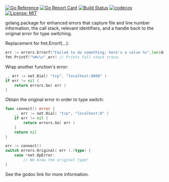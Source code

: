 [![Go Reference](https://pkg.go.dev/badge/github.com/nofeaturesonlybugs/errors.svg)](https://pkg.go.dev/github.com/nofeaturesonlybugs/errors)
[![Go Report Card](https://goreportcard.com/badge/github.com/nofeaturesonlybugs/errors)](https://goreportcard.com/report/github.com/nofeaturesonlybugs/errors)
[![Build Status](https://app.travis-ci.com/nofeaturesonlybugs/errors.svg?branch=master)](https://app.travis-ci.com/nofeaturesonlybugs/errors.svg?branch=master)
[![codecov](https://codecov.io/gh/nofeaturesonlybugs/errors/branch/master/graph/badge.svg)](https://codecov.io/gh/nofeaturesonlybugs/errors)
[![License: MIT](https://img.shields.io/badge/License-MIT-yellow.svg)](https://opensource.org/licenses/MIT)

golang package for enhanced errors that capture file and line number information, the call stack, relevant identifiers, and a handle back to the original error for type switching.

Replacement for fmt.Errorf(...):

```go
err := errors.Errorf("Failed to do something; here's a value %v",len(data))
fmt.Printf("%#v\n",err) // Prints full stack trace.
```

Wrap another function's error:

```go
_, err := net.Dial( "tcp", "localhost:8080" )
if err != nil {
    return errors.Go( err )
}
```

Obtain the original error in order to type switch:

```go
func connect() error {
    _, err := net.Dial( "tcp", "localhost:0" )
    if err != nil {
        return errors.Go( err )
    }
    return nil
}

err := connect()
switch errors.Original( err ).(type) {
    case *net.OpError:
        // We know the original type!
}
```

See the godoc link for more information.
